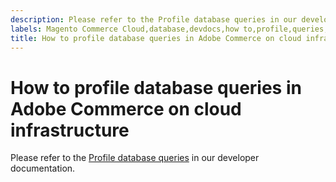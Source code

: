 ```yaml
---
description: Please refer to the Profile database queries in our developer documentation.
labels: Magento Commerce Cloud,database,devdocs,how to,profile,queries,Adobe Commerce,cloud infrastructure
title: How to profile database queries in Adobe Commerce on cloud infrastructure
---
```


# How to profile database queries in Adobe Commerce on cloud infrastructure

Please refer to the [Profile database queries](https://devdocs.magento.com/guides/v2.3/cloud/project/profile-database-queries.html) in our developer documentation.